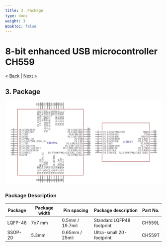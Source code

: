 ```yaml
---
title: 3. Package
type: docs
weight: 3
BookToC: false
---
```


# 8-bit enhanced USB microcontroller CH559

[< Back](../Readme.md) | [Next >](../2-Features/Readme.md)

## 3. Package

![CH559_Package](./images/package.png "CH559 Package")

### Package Description
| Package | Package width | Pin spacing | Package description | Part No. |
|---------|---------------|-------------|---------------------|----------|
| LQFP-48 | 7x7 mm | 0.5mm / 19.7mil | Standard LQFP48 footprint | CH559L |
| SSOP-20 | 5.3mm | 0.65mm / 25mil | Ultra-small 20-footprint | CH559T |